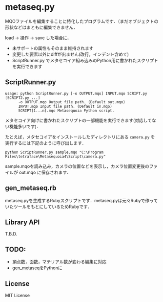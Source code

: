 
# metaseq.py

MQOファイルを編集することに特化したプログラムです．（まだオブジェクトの形状などはまともに編集できません．

load → 操作 → save した場合に，

- 未サポートの属性もそのまま維持されます
- 変更した要素以外にdiffが出ません(改行，インデント含めて)
- ScriptRunner.py でメタセコイア組み込みのPython用に書かれたスクリプトを実行できます

## ScriptRunner.py

```
usage: python ScriptRunner.py [-o OUTPUT.mqo] INPUT.mqo SCRIPT.py [SCRIPT2.py ...]
      -o OUTPUT.mqo Output file path. (Default out.mqo)
      INPUT.mqo Input file path. (Default in.mqo)
      SCRIPT[1...n].mqo Metasequoia Python script.
```


メタセコイア向けに書かれたスクリプトの一部機能を実行できます(対応してない機能多いです)．

たとえば，メタセコイアをインストールしたディレクトリにある `camera.py` を実行するには下記のように呼び出します．

```
python ScriptRunner.py sample.mqo "C:\Program Files\tetraface\Metasequoia4\Script\camera.py"
```

sample.mqoを読み込み，カメラの位置などを表示し，カメラ位置変更後のファイルが out.mqo に保存されます．


## gen_metaseq.rb

metaseq.pyを生成するRubyスクリプトです．metaseq.pyは元々Rubyで作っていたツールをもとにしているためRubyです．


## Library API

T.B.D.

## TODO:

- 頂点数，面数，マテリアル数が変わる編集に対応
- gen_metaseqをPythonに

## License

MIT License


